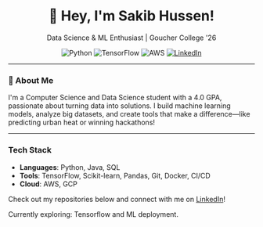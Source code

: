 <div align="center">
  <h1>👋 Hey, I'm Sakib Hussen!</h1>
  <p>Data Science & ML Enthusiast | Goucher College '26</p>
  <img src="https://img.shields.io/badge/Python-3776AB?style=flat&logo=python&logoColor=white" alt="Python">
  <img src="https://img.shields.io/badge/TensorFlow-FF6F00?style=flat&logo=tensorflow&logoColor=white" alt="TensorFlow">
  <img src="https://img.shields.io/badge/AWS-232F3E?style=flat&logo=amazonaws&logoColor=white" alt="AWS">
  <a href="https://www.linkedin.com/in/your-linkedin"><img src="https://img.shields.io/badge/LinkedIn-0A66C2?style=flat&logo=linkedin&logoColor=white" alt="LinkedIn"></a>
</div>

---

### 🚀 About Me
I'm a Computer Science and Data Science student with a 4.0 GPA, passionate about turning data into solutions. I build machine learning models, analyze big datasets, and create tools that make a difference—like predicting urban heat or winning hackathons!

---

### Tech Stack
- **Languages**: Python, Java, SQL
- **Tools**: TensorFlow, Scikit-learn, Pandas, Git, Docker, CI/CD
- **Cloud**: AWS, GCP

Check out my repositories below and connect with me on [LinkedIn](https://www.linkedin.com/in/sakibhussen/)!

Currently exploring: Tensorflow and ML deployment.

